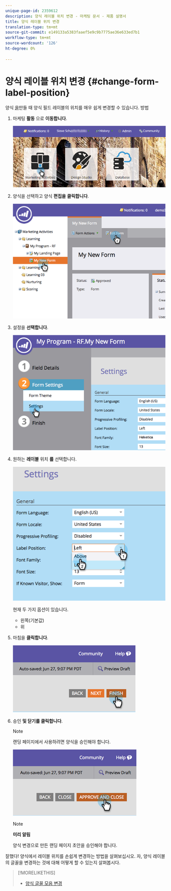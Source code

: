 ```yaml
---
unique-page-id: 2359612
description: 양식 레이블 위치 변경 - 마케팅 문서 - 제품 설명서
title: 양식 레이블 위치 변경
translation-type: tm+mt
source-git-commit: e149133a5383faaef5e9c9b7775ae36e633ed7b1
workflow-type: tm+mt
source-wordcount: '126'
ht-degree: 0%

---
```



# 양식 레이블 위치 변경 {#change-form-label-position}

양식 [을](../../../../product-docs/demand-generation/forms/creating-a-form/create-a-form.md)만들 때 양식 필드 레이블의 위치를 매우 쉽게 변경할 수 있습니다. 방법

1. 마케팅 **활동** 으로 **이동합니다**.

   ![](assets/login-marketing-activities-2.png)

1. 양식을 선택하고 양식 **편집을** **클릭합니다**.

   ![](assets/image2014-9-15-16-3a16-3a9.png)

1. 설정을 **선택합니다**.

   ![](assets/image2014-9-15-16-3a16-3a26.png)

1. 원하는 **레이블** 위치 **를** 선택합니다.

   ![](assets/image2014-9-15-16-3a16-3a39.png)

   현재 두 가지 옵션이 있습니다.

   * 왼쪽(기본값)
   * 위

1. 마침을 **클릭합니다**.

   ![](assets/image2014-9-15-16-3a16-3a49.png)

1. 승인 **및 닫기를 클릭합니다**.

   >[!NOTE]
   >
   >랜딩 페이지에서 사용하려면 양식을 승인해야 합니다.

   ![](assets/image2014-9-15-16-3a17-3a12.png)

   >[!NOTE]
   >
   >**미리 알림**
   >
   >
   >양식 변경으로 만든 랜딩 페이지 초안을 승인해야 합니다.

잘했다! 양식에서 레이블 위치를 손쉽게 변경하는 방법을 살펴보십시오. 자, 양식 레이블의 글꼴을 변경하는 것에 대해 어떻게 할 수 있는지 살펴봅시다.

>[!MORELIKETHIS]
>
>* [양식 글꼴 모음 변경](change-the-form-font-family.md)

>



